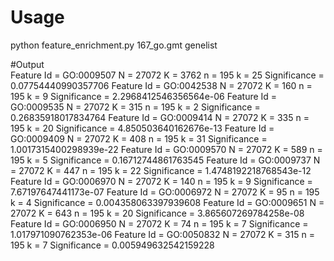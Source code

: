 # Usage <br> 
python feature_enrichment.py 167_go.gmt genelist

#Output <br>
Feature Id = GO:0009507	N = 27072	K = 3762	n = 195	k = 25	Significance = 0.07754440990357706
Feature Id = GO:0042538	N = 27072	K = 160	n = 195	k = 9	Significance = 2.2968412546356564e-06
Feature Id = GO:0009535	N = 27072	K = 315	n = 195	k = 2	Significance = 0.26835918017834764
Feature Id = GO:0009414	N = 27072	K = 335	n = 195	k = 20	Significance = 4.850503640162676e-13
Feature Id = GO:0009409	N = 27072	K = 408	n = 195	k = 31	Significance = 1.0017315400298939e-22
Feature Id = GO:0009570	N = 27072	K = 589	n = 195	k = 5	Significance = 0.16712744861763545
Feature Id = GO:0009737	N = 27072	K = 447	n = 195	k = 22	Significance = 1.4748192218768543e-12
Feature Id = GO:0006970	N = 27072	K = 140	n = 195	k = 9	Significance = 7.67197647441173e-07
Feature Id = GO:0006972	N = 27072	K = 95	n = 195	k = 4	Significance = 0.004358063397939608
Feature Id = GO:0009651	N = 27072	K = 643	n = 195	k = 20	Significance = 3.865607269784258e-08
Feature Id = GO:0006950	N = 27072	K = 74	n = 195	k = 7	Significance = 1.017971090762353e-06
Feature Id = GO:0050832	N = 27072	K = 315	n = 195	k = 7	Significance = 0.005949632542159228

